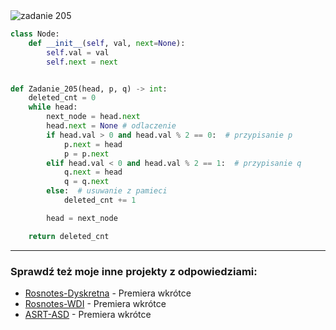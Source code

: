 <picture>
  <source srcset="../../srt/zbior_zadan/205.png" media="(prefers-color-scheme: light)">
  <source srcset="../../srt/zbior_zadan/black_205.png" media="(prefers-color-scheme: dark)">
  <img src="../../srt/zbior_zadan/black_205.png" alt="zadanie 205">
</picture>

```python
class Node:
    def __init__(self, val, next=None):
        self.val = val
        self.next = next


def Zadanie_205(head, p, q) -> int:
    deleted_cnt = 0
    while head:
        next_node = head.next
        head.next = None # odlaczenie
        if head.val > 0 and head.val % 2 == 0:  # przypisanie p
            p.next = head
            p = p.next
        elif head.val < 0 and head.val % 2 == 1:  # przypisanie q
            q.next = head
            q = q.next
        else:  # usuwanie z pamieci
            deleted_cnt += 1

        head = next_node

    return deleted_cnt
```


---
### Sprawdź też moje inne projekty z odpowiedziami:
- [Rosnotes-Dyskretna](https://github.com/kamilGie/Rosnotes-Dyskretna) - Premiera wkrótce
- [Rosnotes-WDI](https://github.com/kamilGie/Rosnotes-WDI) - Premiera wkrótce
- [ASRT-ASD](https://github.com/kamilGie/Rosnotes-Dyskretna) - Premiera wkrótce
